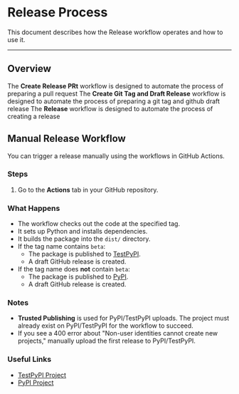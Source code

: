 # Release Process

This document describes how the Release workflow operates and how to use it.

---

## Overview

The **Create Release PRt** workflow is designed to automate the process of preparing a pull request
The **Create Git Tag and Draft Release** workflow is designed to automate the process of preparing a git tag and github draft release
The **Release** workflow is designed to automate the process of creating a release

## Manual Release Workflow

You can trigger a release manually using the workflows in GitHub Actions.

### Steps

1. Go to the **Actions** tab in your GitHub repository.

### What Happens

- The workflow checks out the code at the specified tag.
- It sets up Python and installs dependencies.
- It builds the package into the `dist/` directory.
- If the tag name contains `beta`:
  - The package is published to [TestPyPI](https://test.pypi.org/project/bjones-testing-actions).
  - A draft GitHub release is created.
- If the tag name does **not** contain `beta`:
  - The package is published to [PyPI](https://pypi.org/project/bjones-testing-actions).
  - A draft GitHub release is created.

### Notes

- **Trusted Publishing** is used for PyPI/TestPyPI uploads. The project must already exist on PyPI/TestPyPI for the workflow to succeed.
- If you see a 400 error about "Non-user identities cannot create new projects," manually upload the first release to PyPI/TestPyPI.

### Useful Links

- [TestPyPI Project](https://test.pypi.org/project/bjones-testing-actions)
- [PyPI Project](https://pypi.org/project/bjones-testing-actions)
